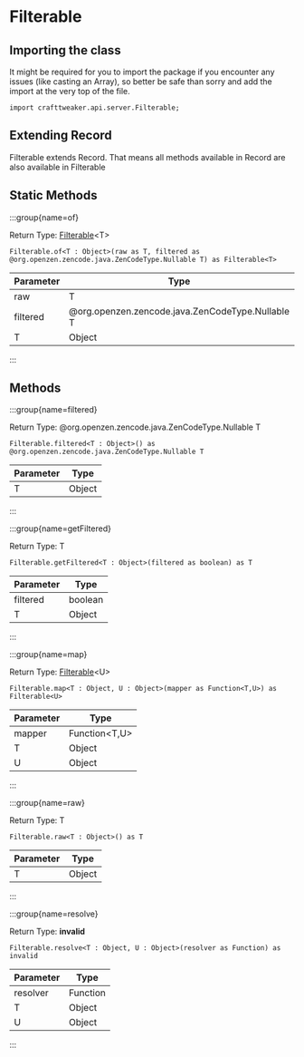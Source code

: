 # Filterable

## Importing the class

It might be required for you to import the package if you encounter any issues (like casting an Array), so better be safe than sorry and add the import at the very top of the file.
```zenscript
import crafttweaker.api.server.Filterable;
```


## Extending Record

Filterable extends Record. That means all methods available in Record are also available in Filterable

## Static Methods

:::group{name=of}

Return Type: [Filterable](/vanilla/api/server/Filterable)&lt;T&gt;

```zenscript
Filterable.of<T : Object>(raw as T, filtered as @org.openzen.zencode.java.ZenCodeType.Nullable T) as Filterable<T>
```

| Parameter |                       Type                       | Optional |
|-----------|--------------------------------------------------|----------|
| raw       | T                                                | false    |
| filtered  | @org.openzen.zencode.java.ZenCodeType.Nullable T | true     |
| T         | Object                                           |          |


:::

## Methods

:::group{name=filtered}

Return Type: @org.openzen.zencode.java.ZenCodeType.Nullable T

```zenscript
Filterable.filtered<T : Object>() as @org.openzen.zencode.java.ZenCodeType.Nullable T
```

| Parameter |  Type  |
|-----------|--------|
| T         | Object |


:::

:::group{name=getFiltered}

Return Type: T

```zenscript
Filterable.getFiltered<T : Object>(filtered as boolean) as T
```

| Parameter |  Type   |
|-----------|---------|
| filtered  | boolean |
| T         | Object  |


:::

:::group{name=map}

Return Type: [Filterable](/vanilla/api/server/Filterable)&lt;U&gt;

```zenscript
Filterable.map<T : Object, U : Object>(mapper as Function<T,U>) as Filterable<U>
```

| Parameter |        Type         |
|-----------|---------------------|
| mapper    | Function&lt;T,U&gt; |
| T         | Object              |
| U         | Object              |


:::

:::group{name=raw}

Return Type: T

```zenscript
Filterable.raw<T : Object>() as T
```

| Parameter |  Type  |
|-----------|--------|
| T         | Object |


:::

:::group{name=resolve}

Return Type: **invalid**

```zenscript
Filterable.resolve<T : Object, U : Object>(resolver as Function) as invalid
```

| Parameter |   Type   |
|-----------|----------|
| resolver  | Function |
| T         | Object   |
| U         | Object   |


:::


